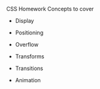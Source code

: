 CSS Homework
Concepts to cover

* Display

* Positioning

* Overflow

* Transforms

* Transitions

* Animation